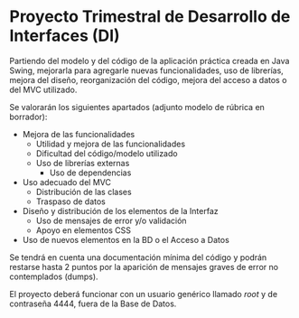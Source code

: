 # Proyecto Trimestral de Desarrollo de Interfaces (DI)

Partiendo del modelo y del código de la aplicación práctica creada en Java Swing, mejorarla para agregarle nuevas funcionalidades, uso de librerías, mejora del diseño, reorganización del código, mejora del acceso a datos o del MVC utilizado.

Se valorarán los siguientes apartados (adjunto modelo de rúbrica en borrador):
- Mejora de las funcionalidades
	- Utilidad y mejora de las funcionalidades
	- Dificultad del código/modelo utilizado
	- Uso de librerías externas
		- Uso de dependencias
- Uso adecuado del MVC
	- Distribución de las clases
	- Traspaso de datos
- Diseño y distribución de los elementos de la Interfaz
	- Uso de mensajes de error y/o validación
	- Apoyo en elementos CSS
- Uso de nuevos elementos en la BD o el Acceso a Datos

Se tendrá en cuenta una documentación mínima del código y podrán restarse hasta 2 puntos por la aparición de mensajes graves de error no contemplados (dumps).

El proyecto deberá funcionar con un usuario genérico llamado *root* y de contraseña 4444, fuera de la Base de Datos.